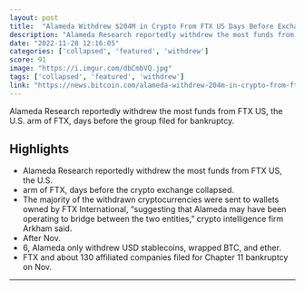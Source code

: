 ```yaml
---
layout: post
title:  "Alameda Withdrew $204M in Crypto From FTX US Days Before Exchange Collapsed – Featured Bitcoin News"
description: "Alameda Research reportedly withdrew the most funds from FTX US, the U.S. arm of FTX, days before the group filed for bankruptcy."
date: "2022-11-28 12:16:05"
categories: ['collapsed', 'featured', 'withdrew']
score: 91
image: "https://i.imgur.com/dbCmbVQ.jpg"
tags: ['collapsed', 'featured', 'withdrew']
link: "https://news.bitcoin.com/alameda-withdrew-204m-in-crypto-from-ftx-us-days-before-exchange-collapsed/"
---
```


Alameda Research reportedly withdrew the most funds from FTX US, the U.S. arm of FTX, days before the group filed for bankruptcy.

## Highlights

- Alameda Research reportedly withdrew the most funds from FTX US, the U.S.
- arm of FTX, days before the crypto exchange collapsed.
- The majority of the withdrawn cryptocurrencies were sent to wallets owned by FTX International, “suggesting that Alameda may have been operating to bridge between the two entities,” crypto intelligence firm Arkham said.
- After Nov.
- 6, Alameda only withdrew USD stablecoins, wrapped BTC, and ether.
- FTX and about 130 affiliated companies filed for Chapter 11 bankruptcy on Nov.

---
